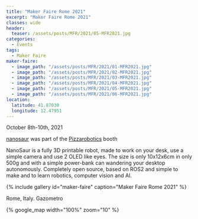 ```yaml
---
title: "Maker Faire Rome 2021"
excerpt: "Maker Faire Rome 2021"
classes: wide
header:
  teaser: /assets/posts/MFR/2021/05-MFR2021.jpg
categories:
  - Events
tags:
  - Maker Faire
maker-faire:
  - image_path: "/assets/posts/MFR/2021/01-MFR2021.jpg"
  - image_path: "/assets/posts/MFR/2021/02-MFR2021.jpg"
  - image_path: "/assets/posts/MFR/2021/03-MFR2021.jpg"
  - image_path: "/assets/posts/MFR/2021/04-MFR2021.jpg"
  - image_path: "/assets/posts/MFR/2021/05-MFR2021.jpg"
  - image_path: "/assets/posts/MFR/2021/06-MFR2021.jpg"
location:
  latitude: 41.87030
  longitude: 12.47951
---
```


October 8th-10th, 2021

[nanosaur](https://makerfairerome.eu/it/espositori/?edition=2021&exhibit=200208) was part of the [Pizzarobotics](https://pizzarobotics.org) booth

NanoSaur is a fully 3D printable robot, made to work on your desk, use a simple camera and use 2 OLED like eyes. The size is only 10x12x6cm in only 500g and with a simple power-bank can wandering your desktop autonomously. Completely open source, based on ROS2 and simple to make and to learn robotics, computer vision and AI.

{% include gallery id="maker-faire" caption="Maker Faire Rome 2021" %}

Rome, Italy. Gazometro

{% google_map width="100%" zoom="10" %}
